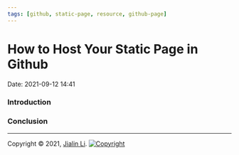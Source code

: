 ```yaml
---
tags: [github, static-page, resource, github-page]
---
```

# How to Host Your Static Page in Github
Date:  2021-09-12 14:41

###  Introduction





### Conclusion


---
Copyright © 2021, [Jialin Li](https://github.com/keyskull).  [![Copyright](https://i.creativecommons.org/l/by-nc/4.0/80x15.png)](/LICENSE)